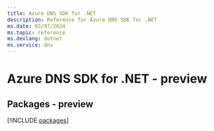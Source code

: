 ```yaml
---
title: Azure DNS SDK for .NET
description: Reference for Azure DNS SDK for .NET
ms.date: 03/07/2024
ms.topic: reference
ms.devlang: dotnet
ms.service: dns
---
```

# Azure DNS SDK for .NET - preview
## Packages - preview
[!INCLUDE [packages](dns-index.md)]